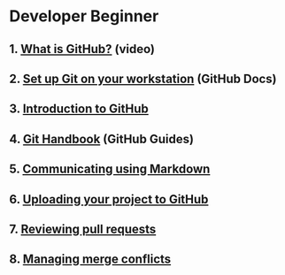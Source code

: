 # Developer Beginner

## 1. [What is GitHub?](https://www.youtube.com/watch?v=w3jLJU7DT5E)  (video)

## 2. [Set up Git on your workstation](https://docs.github.com/en/get-started/quickstart/set-up-git#setting-up-git)  (GitHub Docs)

## 3. [Introduction to GitHub](https://github.com/Zi-Tao/github-slideshow)

## 4. [Git Handbook](https://docs.github.com/en/get-started/using-git/about-git)  (GitHub Guides)

## 5. [Communicating using Markdown](https://github.com/Zi-Tao/markdown-portfolio)

## 6. [Uploading your project to GitHub](https://github.com/Zi-Tao/github-upload)

## 7. [Reviewing pull requests](https://github.com/Zi-Tao/reviewing-a-pull-request)

## 8. [Managing merge conflicts](https://github.com/Zi-Tao/merge-conflicts)
